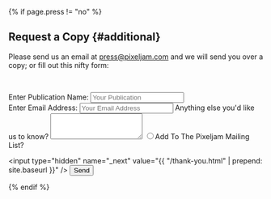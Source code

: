 {% if page.press != "no" %}

Request a Copy {#additional}
----------------------
Please send us an email at press@pixeljam.com and we will send you over a copy; or fill out this nifty form:

<br />

<form action="//forms.brace.io/press@pixeljam.com">

<label for="Name">Enter Publication Name:</label>
      <input type="text" placeholder="Your Publication" name="name"><br />
<label for="Email">Enter Email Address: </label>
      <input type="email" placeholder="Your Email Address" name="_replyto">
<label for="TextArea">Anything else you'd like us to know?</label>
      <textarea name="message" class="form-control" rows="3"></textarea>
<label class="radio-inline">
      <input name="pick" type="radio" id="inlineCheckbox1" value="addToMailList">Add To The Pixeljam Mailing List?
</label>

<input type="hidden" name="_next" value="{{ "/thank-you.html" | prepend: site.baseurl }}" />
<input type="hidden" name="_subject" value="Press copy request for {{ page.title }}" />
<input type="submit" value="Send">
</form>

{% endif %}
